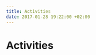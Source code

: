 ```yaml
---
title: Activities
date: 2017-01-28 19:22:00 +02:00
---
```


# Activities
<div id='calendar'></div>

<script type='text/javascript' src='assets/js/calendar.js'></script>
